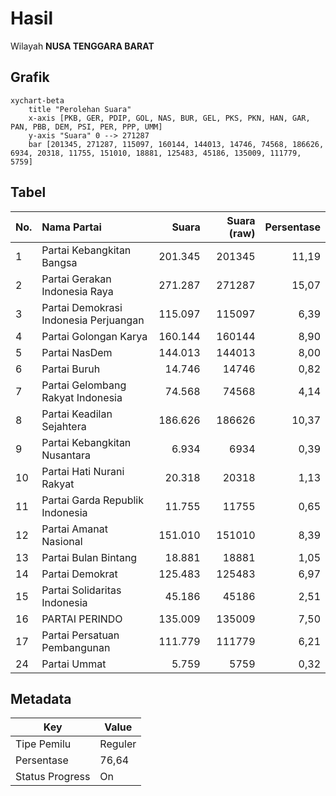 # Hasil

Wilayah **NUSA TENGGARA BARAT**

## Grafik

```mermaid
xychart-beta
    title "Perolehan Suara"
    x-axis [PKB, GER, PDIP, GOL, NAS, BUR, GEL, PKS, PKN, HAN, GAR, PAN, PBB, DEM, PSI, PER, PPP, UMM]
    y-axis "Suara" 0 --> 271287
    bar [201345, 271287, 115097, 160144, 144013, 14746, 74568, 186626, 6934, 20318, 11755, 151010, 18881, 125483, 45186, 135009, 111779, 5759]
```

## Tabel

| No. | Nama Partai                           | Suara   | Suara (raw) | Persentase |
|:--- |:------------------------------------- | -------:| -----------:| ----------:|
| 1   | Partai Kebangkitan Bangsa             | 201.345 | 201345      | 11,19      |
| 2   | Partai Gerakan Indonesia Raya         | 271.287 | 271287      | 15,07      |
| 3   | Partai Demokrasi Indonesia Perjuangan | 115.097 | 115097      | 6,39       |
| 4   | Partai Golongan Karya                 | 160.144 | 160144      | 8,90       |
| 5   | Partai NasDem                         | 144.013 | 144013      | 8,00       |
| 6   | Partai Buruh                          | 14.746  | 14746       | 0,82       |
| 7   | Partai Gelombang Rakyat Indonesia     | 74.568  | 74568       | 4,14       |
| 8   | Partai Keadilan Sejahtera             | 186.626 | 186626      | 10,37      |
| 9   | Partai Kebangkitan Nusantara          | 6.934   | 6934        | 0,39       |
| 10  | Partai Hati Nurani Rakyat             | 20.318  | 20318       | 1,13       |
| 11  | Partai Garda Republik Indonesia       | 11.755  | 11755       | 0,65       |
| 12  | Partai Amanat Nasional                | 151.010 | 151010      | 8,39       |
| 13  | Partai Bulan Bintang                  | 18.881  | 18881       | 1,05       |
| 14  | Partai Demokrat                       | 125.483 | 125483      | 6,97       |
| 15  | Partai Solidaritas Indonesia          | 45.186  | 45186       | 2,51       |
| 16  | PARTAI PERINDO                        | 135.009 | 135009      | 7,50       |
| 17  | Partai Persatuan Pembangunan          | 111.779 | 111779      | 6,21       |
| 24  | Partai Ummat                          | 5.759   | 5759        | 0,32       |


## Metadata

| Key             | Value   |
| --------------- | ------- |
| Tipe Pemilu     | Reguler |
| Persentase      | 76,64   |
| Status Progress | On      |



